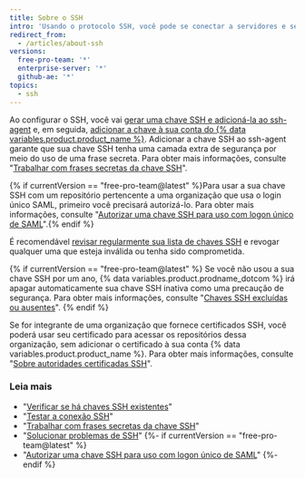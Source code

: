 ```yaml
---
title: Sobre o SSH
intro: 'Usando o protocolo SSH, você pode se conectar a servidores e serviços remotos e se autenticar neles. Com chaves SSH, você pode conectar-se a {% data variables.product.product_name %} sem inserir seu nome de usuário e token de acesso pessoal em cada visita.'
redirect_from:
  - /articles/about-ssh
versions:
  free-pro-team: '*'
  enterprise-server: '*'
  github-ae: '*'
topics:
  - ssh
---
```


Ao configurar o SSH, você vai [gerar uma chave SSH e adicioná-la ao ssh-agent](/articles/generating-a-new-ssh-key-and-adding-it-to-the-ssh-agent) e, em seguida, [adicionar a chave à sua conta do {% data variables.product.product_name %}](/articles/adding-a-new-ssh-key-to-your-github-account). Adicionar a chave SSH ao ssh-agent garante que sua chave SSH tenha uma camada extra de segurança por meio do uso de uma frase secreta. Para obter mais informações, consulte "[Trabalhar com frases secretas da chave SSH](/articles/working-with-ssh-key-passphrases)".

{% if currentVersion == "free-pro-team@latest" %}Para usar a sua chave SSH com um repositório pertencente a uma organização que usa o login único SAML, primeiro você precisará autorizá-lo. Para obter mais informações, consulte "[Autorizar uma chave SSH para uso com logon único de SAML](/articles/authorizing-an-ssh-key-for-use-with-saml-single-sign-on)".{% endif %}

É recomendável [revisar regularmente sua lista de chaves SSH](/articles/reviewing-your-ssh-keys) e revogar qualquer uma que esteja inválida ou tenha sido comprometida.

{% if currentVersion == "free-pro-team@latest" %}
Se você não usou a sua chave SSH por um ano,
{% data variables.product.prodname_dotcom %} irá apagar automaticamente sua chave SSH inativa como uma precaução de segurança. Para obter mais informações, consulte "[Chaves SSH excluídas ou ausentes](/articles/deleted-or-missing-ssh-keys)".
{% endif %}

Se for integrante de uma organização que fornece certificados SSH, você poderá usar seu certificado para acessar os repositórios dessa organização, sem adicionar o certificado à sua conta {% data variables.product.product_name %}. Para obter mais informações, consulte "[Sobre autoridades certificadas SSH](/articles/about-ssh-certificate-authorities)".

### Leia mais

- "[Verificar se há chaves SSH existentes](/articles/checking-for-existing-ssh-keys)"
- "[Testar a conexão SSH](/articles/testing-your-ssh-connection)"
- "[Trabalhar com frases secretas da chave SSH](/articles/working-with-ssh-key-passphrases)"
- "[Solucionar problemas de SSH](/articles/troubleshooting-ssh)"
{%- if currentVersion == "free-pro-team@latest" %}
- "[Autorizar uma chave SSH para uso com logon único de SAML](/articles/authorizing-an-ssh-key-for-use-with-saml-single-sign-on)"
{%- endif %}
